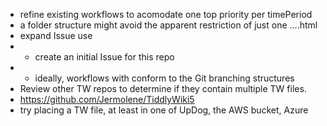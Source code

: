 * refine existing workflows to acomodate one top priority per timePeriod
* a folder structure might avoid the apparent restriction of just one ....html
* expand Issue use
* * create an initial Issue for this repo
* * ideally, workflows with conform to the Git branching structures
* Review other TW repos to determine if they contain multiple TW files.
* https://github.com/Jermolene/TiddlyWiki5
* try placing a TW file, at least in one of UpDog, the AWS bucket, Azure

